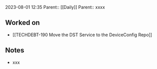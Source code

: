 2023-08-01 12:35
Parent:: [[Daily]] 
Parent:: xxxx






## Worked on

- [[TECHDEBT-190 Move the DST Service to the DeviceConfig Repo]]

## Notes

- xxx







